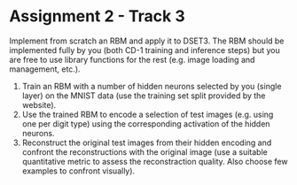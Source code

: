 # Assignment 2 - Track 3

Implement from scratch an RBM and apply it to DSET3. 
The RBM should be implemented fully by you (both CD-1 training and inference steps) 
but you are free to use library functions for the rest (e.g. image loading and management, etc.).

1. Train an RBM with a number of hidden neurons selected by you 
   (single layer) on the MNIST data (use the training set split provided by the website).
2. Use the trained RBM to encode a selection of test images (e.g. using one per digit type) 
   using the corresponding activation of the hidden neurons.
3. Reconstruct the original test images from their hidden encoding 
   and confront the reconstructions with the original image 
   (use a suitable quantitative metric to assess the reconstraction quality.
   Also choose few examples to confront visually).